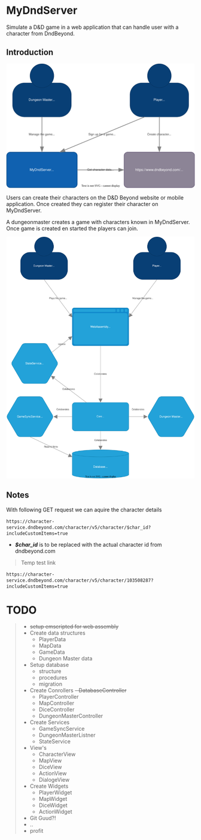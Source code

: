 # MyDndServer

Simulate a D&amp;D game in a web application that can handle user with a character from DndBeyond.


## Introduction 

  ![ProjectContext](doc/assets/context.svg)

Users can create their characters on the D&D Beyond website or mobile application.
Once created they can register their character on MyDndServer.

A dungeonmaster creates a game with characters known in MyDndServer.
Once game is created en started the players can join.

  ![ProjectContext](doc/assets/containers.svg)


## Notes

With following GET request we can aquire the character details

```
https://character-service.dndbeyond.com/character/v5/character/$char_id?includeCustomItems=true

```

- ***$char_id*** is to be replaced with the actual character id from dndbeyond.com

>Temp test link

```
https://character-service.dndbeyond.com/character/v5/character/103508287?includeCustomItems=true
```


# TODO
>- ~~setup emscripted for web assembly~~
>- Create data structures
>    - PlayerData
>    - MapData
>    - GameData
>    - Dungeon Master data
>- Setup database
>    - structure
>    - procedures
>    - migration
>- Create Conrollers
>    ~~- DatabaseController~~
>    - PlayerController
>    - MapController
>    - DiceController
>    - DungeonMasterController
>- Create Services
>    - GameSyncService
>    - DungeonMasterListner
>    - StateService
>- View's
>    - CharacterView
>    - MapView
>    - DiceView
>    - ActionView
>    - DialogeView
>- Create Widgets
>    - PlayerWidget
>    - MapWidget
>    - DiceWidget
>    - ActionWidget
>- Git Guud?!
>- ..
>- profit
